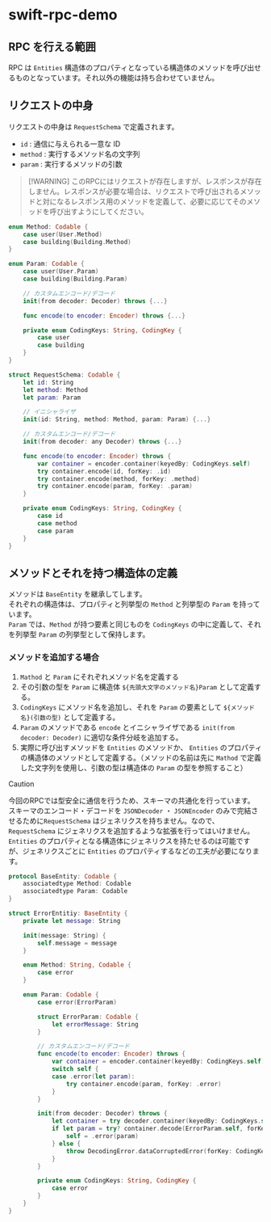 # swift-rpc-demo

## RPC を行える範囲

RPC は `Entities` 構造体のプロパティとなっている構造体のメソッドを呼び出せるものとなっています。それ以外の機能は持ち合わせていません。

## リクエストの中身

リクエストの中身は `RequestSchema` で定義されます。

- `id` : 通信に与えられる一意な ID
- `method` : 実行するメソッド名の文字列
- `param` : 実行するメソッドの引数

>  [!WARNING]
> このRPCにはリクエストが存在しますが、レスポンスが存在しません。レスポンスが必要な場合は、リクエストで呼び出されるメソッドと対になるレスポンス用のメソッドを定義して、必要に応じてそのメソッドを呼び出すようにしてください。

```swift
enum Method: Codable {
    case user(User.Method)
    case building(Building.Method)
}

enum Param: Codable {
    case user(User.Param)
    case building(Building.Param)

    // カスタムエンコード/デコード
    init(from decoder: Decoder) throws {...}

    func encode(to encoder: Encoder) throws {...}

    private enum CodingKeys: String, CodingKey {
        case user
        case building
    }
}

struct RequestSchema: Codable {
    let id: String
    let method: Method
    let param: Param

    // イニシャライザ
    init(id: String, method: Method, param: Param) {...}

    // カスタムエンコード/デコード
    init(from decoder: any Decoder) throws {...}

    func encode(to encoder: Encoder) throws {
        var container = encoder.container(keyedBy: CodingKeys.self)
        try container.encode(id, forKey: .id)
        try container.encode(method, forKey: .method)
        try container.encode(param, forKey: .param)
    }

    private enum CodingKeys: String, CodingKey {
        case id
        case method
        case param
    }
}
```

## メソッドとそれを持つ構造体の定義

メソッドは `BaseEntity` を継承してします。  
それぞれの構造体は、プロパティと列挙型の `Method` と列挙型の `Param` を持っています。  
`Param` では、`Method` が持つ要素と同じものを `CodingKeys` の中に定義して、それを列挙型 `Param` の列挙型として保持します。

### メソッドを追加する場合

1. `Mathod` と `Param` にそれぞれメソッド名を定義する
2. その引数の型を `Param` に構造体 `${先頭大文字のメソッド名}Param` として定義する。
3. `CodingKeys` にメソッド名を追加し、それを `Param` の要素として `${メソッド名}(引数の型)` として定義する。
4. `Param` のメソッドである `encode` とイニシャライザである `init(from decoder: Decoder)` に適切な条件分岐を追加する。
5. 実際に呼び出すメソッドを `Entities` のメソッドか、 `Entities` のプロパティの構造体のメソッドとして定義する。（メソッドの名前は先に `Mathod` で定義した文字列を使用し、引数の型は構造体の `Param` の型を参照すること）

> [!CAUTION]
> 今回のRPCでは型安全に通信を行うため、スキーマの共通化を行っています。  
> スキーマのエンコード・デコードを `JSONDecoder` ・ `JSONEncoder` のみで完結させるために`RequestSchema` はジェネリクスを持ちません。なので、`RequestSchema` にジェネリクスを追加するような拡張を行ってはいけません。  
> `Entities` のプロパティとなる構造体にジェネリクスを持たせるのは可能ですが、ジェネリクスごとに `Entities` のプロパティするなどの工夫が必要になります。

```swift
protocol BaseEntity: Codable {
    associatedtype Method: Codable
    associatedtype Param: Codable
}

struct ErrorEntitiy: BaseEntity {
    private let message: String

    init(message: String) {
        self.message = message
    }

    enum Method: String, Codable {
        case error
    }

    enum Param: Codable {
        case error(ErrorParam)

        struct ErrorParam: Codable {
            let errorMessage: String
        }

        // カスタムエンコード/デコード
        func encode(to encoder: Encoder) throws {
            var container = encoder.container(keyedBy: CodingKeys.self)
            switch self {
            case .error(let param):
                try container.encode(param, forKey: .error)
            }
        }

        init(from decoder: Decoder) throws {
            let container = try decoder.container(keyedBy: CodingKeys.self)
            if let param = try? container.decode(ErrorParam.self, forKey: .error) {
                self = .error(param)
            } else {
                throw DecodingError.dataCorruptedError(forKey: CodingKeys.error, in: container, debugDescription: "Invalid parameter type")
            }
        }

        private enum CodingKeys: String, CodingKey {
            case error
        }
    }
}
```

